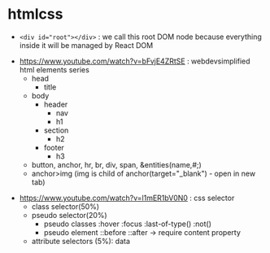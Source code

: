 # htmlcss

-   `<div id="root"></div>` : we call this root DOM node because everything inside it will be managed by React DOM

*   https://www.youtube.com/watch?v=bFvjE4ZRtSE : webdevsimplified html elements series
    -   head
        -   title
    -   body
        -   header
            -   nav
            -   h1
        -   section
            -   h2
        -   footer
            -   h3
    -   button, anchor, hr, br, div, span, &entities(name,#;)
    -   anchor>img (img is child of anchor(target="\_blank") - open in new tab)

-   https://www.youtube.com/watch?v=l1mER1bV0N0 : css selector
    -   class selector(50%)
    -   pseudo selector(20%)
        -   pseudo classes :hover :focus :last-of-type() :not()
        -   pseudo element ::before ::after -> require content property
    -   attribute selectors (5%): data
